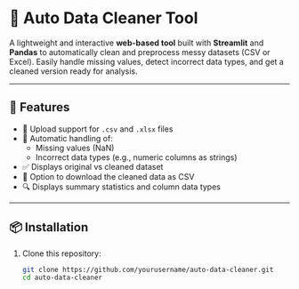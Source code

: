 # 🧼 Auto Data Cleaner Tool

A lightweight and interactive **web-based tool** built with **Streamlit** and **Pandas** to automatically clean and preprocess messy datasets (CSV or Excel). Easily handle missing values, detect incorrect data types, and get a cleaned version ready for analysis.

---

## 🎯 Features

- 📁 Upload support for `.csv` and `.xlsx` files
- 🧠 Automatic handling of:
  - Missing values (NaN)
  - Incorrect data types (e.g., numeric columns as strings)
- ✅ Displays original vs cleaned dataset
- 💾 Option to download the cleaned data as CSV
- 🔍 Displays summary statistics and column data types

---

## 📦 Installation

1. Clone this repository:

   ```bash
   git clone https://github.com/yourusername/auto-data-cleaner.git
   cd auto-data-cleaner
